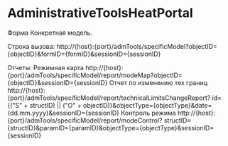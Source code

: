 # AdministrativeToolsHeatPortal

Форма Конкретная модель.

Строка вызова: 
http://{host}:{port}/admTools/specificModel?objectID={objectID}&formID={formID}&sessionID={sessionID}

Отчеты:
Режимная карта
http://{host}:{port}/admTools/specificModel/report/modeMap?objectID={objectID}&sessionID={sessionID}
Отчет по изменению тех границ
http://{host}:{port}/admTools/specificModel/report/technicalLimitsChangeReport?
    id={("S" + structID) || ("O" + objectID)}&objectType={objectType}&date={dd.mm.yyyy}&sessionID={sessionID}
Контроль режима
http://{host}:{port}/admTools/specificModel/report/modeControl?
    structID={structID}&paramID={paramID}&objectType={objectType}&sessionID={sessionID}